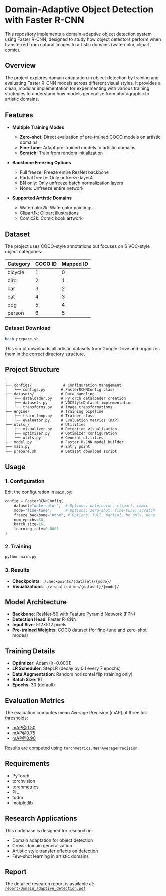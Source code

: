 # Domain-Adaptive Object Detection with Faster R-CNN

This repository implements a domain-adaptive object detection system using Faster R-CNN, designed to study how object detectors perform when transferred from natural images to artistic domains (watercolor, clipart, comic).

## Overview

The project explores domain adaptation in object detection by training and evaluating Faster R-CNN models across different visual styles. It provides a clean, modular implementation for experimenting with various training strategies to understand how models generalize from photographic to artistic domains.

## Features

- **Multiple Training Modes**
  - **Zero-shot**: Direct evaluation of pre-trained COCO models on artistic domains
  - **Fine-tune**: Adapt pre-trained models to artistic domains
  - **Scratch**: Train from random initialization

- **Backbone Freezing Options**
  - Full freeze: Freeze entire ResNet backbone
  - Partial freeze: Only unfreeze layer4
  - BN only: Only unfreeze batch normalization layers
  - None: Unfreeze entire network

- **Supported Artistic Domains**
  - Watercolor2k: Watercolor paintings
  - Clipart1k: Clipart illustrations
  - Comic2k: Comic book artwork

## Dataset

The project uses COCO-style annotations but focuses on 6 VOC-style object categories:

| Category | COCO ID | Mapped ID |
|----------|---------|-----------|
| bicycle  | 1       | 0         |
| bird     | 2       | 1         |
| car      | 3       | 2         |
| cat      | 4       | 3         |
| dog      | 5       | 4         |
| person   | 6       | 5         |

### Dataset Download

```bash
bash prepare.sh
```

This script downloads all artistic datasets from Google Drive and organizes them in the correct directory structure.

## Project Structure

```
.
├── configs/              # Configuration management
│   └── configs.py       # FasterRCNNConfig class
├── datasets/            # Data handling
│   ├── dataloader.py    # PyTorch dataloader creation
│   ├── datasets.py      # VOCStyleDataset implementation
│   └── transforms.py    # Image transformations
├── engine/              # Training pipeline
│   ├── train_loop.py    # Trainer class
│   └── evaluator.py     # Evaluation metrics (mAP)
├── utils_/              # Utilities
│   ├── visualizer.py    # Detection visualization
│   ├── optimizer.py     # Optimizer configuration
│   └── utils.py         # General utilities
├── model.py             # Faster R-CNN model builder
├── main.py              # Entry point
└── prepare.sh           # Dataset download script
```

## Usage

### 1. Configuration

Edit the configuration in `main.py`:

```python
config = FasterRCNNConfig(
    dataset="watercolor",  # Options: watercolor, clipart, comic
    mode="fine-tune",      # Options: zero-shot, fine-tune, scratch
    freeze_backbone="none", # Options: full, partial, bn_only, none
    num_epochs=30,
    batch_size=16,
    learning_rate=0.0001
)
```

### 2. Training

```bash
python main.py
```

### 3. Results

- **Checkpoints**: `./checkpoints/{dataset}/{mode}/`
- **Visualizations**: `./visualization/{dataset}/{mode}/`

## Model Architecture

- **Backbone**: ResNet-50 with Feature Pyramid Network (FPN)
- **Detection Head**: Faster R-CNN
- **Input Size**: 512×512 pixels
- **Pre-trained Weights**: COCO dataset (for fine-tune and zero-shot modes)

## Training Details

- **Optimizer**: Adam (lr=0.0001)
- **LR Scheduler**: StepLR (decay by 0.1 every 7 epochs)
- **Data Augmentation**: Random horizontal flip (training only)
- **Batch Size**: 16
- **Epochs**: 30 (default)

## Evaluation Metrics

The evaluation computes mean Average Precision (mAP) at three IoU thresholds:
- mAP@0.50
- mAP@0.75
- mAP@0.90

Results are computed using `torchmetrics.MeanAveragePrecision`.

## Requirements

- PyTorch
- torchvision
- torchmetrics
- PIL
- tqdm
- matplotlib

## Research Applications

This codebase is designed for research in:
- Domain adaptation for object detection
- Cross-domain generalization
- Artistic style transfer effects on detection
- Few-shot learning in artistic domains

## Report

The detailed research report is available at: [`report/Domain_adaptive_detection.pdf`](./report/Domain_adaptive_detection.pdf)

